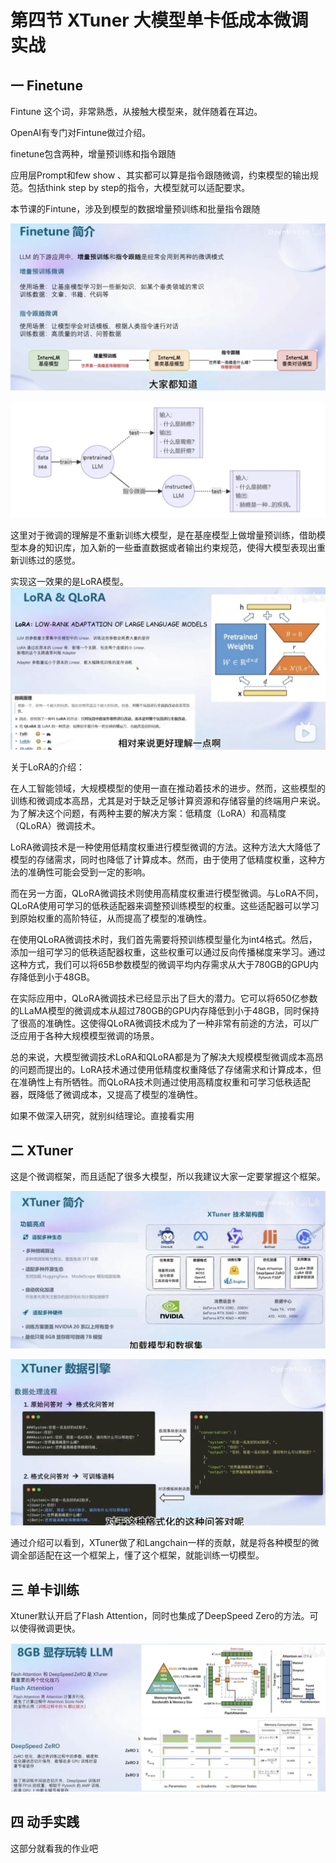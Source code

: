 # 第四节 XTuner 大模型单卡低成本微调实战

## 一 Finetune

Fintune 这个词，非常熟悉，从接触大模型来，就伴随着在耳边。

OpenAI有专门对Fintune做过介绍。

finetune包含两种，增量预训练和指令跟随

应用层Prompt和few show 、其实都可以算是指令跟随微调，约束模型的输出规范。包括think step by step的指令，大模型就可以适配要求。

本节课的Fintune，涉及到模型的数据增量预训练和批量指令跟随

![Alt text](src/55-image.png)

![Alt text](src/55-image-1.png)

这里对于微调的理解是不重新训练大模型，是在基座模型上做增量预训练，借助模型本身的知识库，加入新的一些垂直数据或者输出约束规范，使得大模型表现出重新训练过的感觉。

实现这一效果的是LoRA模型。
![Alt text](src/55-image-2.png)

关于LoRA的介绍：

在人工智能领域，大规模模型的使用一直在推动着技术的进步。然而，这些模型的训练和微调成本高昂，尤其是对于缺乏足够计算资源和存储容量的终端用户来说。为了解决这个问题，有两种主要的解决方案：低精度（LoRA）和高精度（QLoRA）微调技术。

LoRA微调技术是一种使用低精度权重进行模型微调的方法。这种方法大大降低了模型的存储需求，同时也降低了计算成本。然而，由于使用了低精度权重，这种方法的准确性可能会受到一定的影响。

而在另一方面，QLoRA微调技术则使用高精度权重进行模型微调。与LoRA不同，QLoRA使用可学习的低秩适配器来调整预训练模型的权重。这些适配器可以学习到原始权重的高阶特征，从而提高了模型的准确性。

在使用QLoRA微调技术时，我们首先需要将预训练模型量化为int4格式。然后，添加一组可学习的低秩适配器权重，这些权重可以通过反向传播梯度来学习。通过这种方式，我们可以将65B参数模型的微调平均内存需求从大于780GB的GPU内存降低到小于48GB。

在实际应用中，QLoRA微调技术已经显示出了巨大的潜力。它可以将650亿参数的LLaMA模型的微调成本从超过780GB的GPU内存降低到小于48GB，同时保持了很高的准确性。这使得QLoRA微调技术成为了一种非常有前途的方法，可以广泛应用于各种大规模模型微调的场景。

总的来说，大模型微调技术LoRA和QLoRA都是为了解决大规模模型微调成本高昂的问题而提出的。LoRA技术通过使用低精度权重降低了存储需求和计算成本，但在准确性上有所牺牲。而QLoRA技术则通过使用高精度权重和可学习低秩适配器，既降低了微调成本，又提高了模型的准确性。


如果不做深入研究，就别纠结理论。直接看实用

## 二 XTuner

这是个微调框架，而且适配了很多大模型，所以我建议大家一定要掌握这个框架。

![Alt text](src/55-image-3.png)

![Alt text](src/55-image-4.png)

通过介绍可以看到，XTuner做了和Langchain一样的贡献，就是将各种模型的微调全部适配在这一个框架上，懂了这个框架，就能训练一切模型。



## 三 单卡训练

Xtuner默认开启了Flash Attention，同时也集成了DeepSpeed Zero的方法。可以使得微调更快。

![Alt text](src/55-image-5.png)

## 四 动手实践

这部分就看我的作业吧

